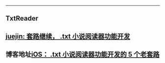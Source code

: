 




<hr>


## TxtReader



## [juejin: 套路继续， .txt 小说阅读器功能开发](https://juejin.cn/post/6921699834390904845)


## 博客地址[iOS： .txt 小说阅读器功能开发的 5 个老套路](https://juejin.im/post/6858920737999159303)




